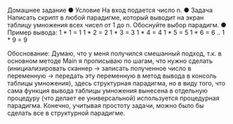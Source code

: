 Домашнее задание
● Условие
На вход подается число n.
● Задача
Написать скрипт в любой парадигме, который выводит на экран таблицу умножения всех чисел от 1 до n.
Обоснуйте выбор парадигм.
● Пример вывода:
1 * 1 = 1
1 * 2 = 2
1 * 3 = 3
1 * 4 = 4
1 * 5 = 5
1 * 6 = 6
..
1 * 9 = 9

Обоснование:
Думаю, что у меня получился смешанный подход, т.к. в основном методе Main
я прописываю по шагам, что нужно сделать (инициализировать сканнер -> записать полученное число в переменную -> передать эту переменную в метод вывода в консоль таблицы умножения), здесь структурная парадигма, но в виду того, что сама функция вывода таблицы умножения вынесена в отдельную процедуру (что делает ее универсальной) используется процедурная парадигма.
Конечно, учитывая простоту задачи, можно было бы сделать все в структурной парадигме.